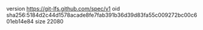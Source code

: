 version https://git-lfs.github.com/spec/v1
oid sha256:5184d2c44d1578acade8fe7fab391b36d39d83fa55c009272bc00c601eb14e84
size 22080
